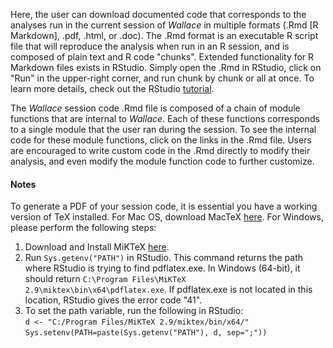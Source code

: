 Here, the user can download documented code that corresponds to the analyses run in the current session of *Wallace* in multiple formats (.Rmd [R Markdown], .pdf, .html, or .doc). The .Rmd format is an executable R script file that will reproduce the analysis when run in an R session, and is composed of plain text and R code "chunks". Extended functionality for R Markdown files exists in RStudio. Simply open the .Rmd in RStudio, click on "Run" in the upper-right corner, and run chunk by chunk or all at once. To learn more details, check out the RStudio [tutorial](http://rmarkdown.rstudio.com/lesson-1.html).

The *Wallace* session code .Rmd file is composed of a chain of module functions that are internal to *Wallace*. Each of these functions corresponds to a single module that the user ran during the session. To see the internal code for these module functions, click on the links in the .Rmd file. Users are encouraged to write custom code in the .Rmd directly to modify their analysis, and even modify the module function code to further customize.

#### Notes
To generate a PDF of your session code, it is essential you have a working version of TeX installed. For Mac OS, download MacTeX [here](http://www.tug.org/mactex/). For Windows, please perform the following steps:
  
1. Download and Install MiKTeX [here](http://miktex.org/2.9/setup/).
2. Run `Sys.getenv("PATH")` in RStudio. This command returns the path where RStudio is trying to find pdflatex.exe. In Windows (64-bit), it should return `C:\Program Files\MiKTeX 2.9\miktex\bin\x64\pdflatex.exe`. If pdflatex.exe is not located in this location, RStudio gives the error code "41".
3. To set the path variable, run the following in RStudio:  
`d <- "C:/Program Files/MiKTeX 2.9/miktex/bin/x64/"`  
`Sys.setenv(PATH=paste(Sys.getenv("PATH"), d, sep=";"))`

